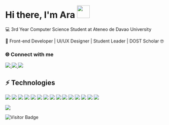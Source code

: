 <h1 align="left">Hi there, I'm Ara <img src="https://raw.githubusercontent.com/aemmadi/aemmadi/master/wave.gif" width="40"></h1>
<p align="left">💻 3rd Year Computer Science Student at Ateneo de Davao University</p>
<p align="left">🎨 Front-end Developer | UI/UX Designer | Student Leader | DOST Scholar 🤓</p>

<h3 align="left"><b>🌐 Connect with me</b></h3>
<p align="left">
  <a href="https://www.linkedin.com/in/agmmejorada">
    <img src="https://img.shields.io/badge/LinkedIn-0077B5?style=flat&logo=linkedin&logoColor=white" />
  </a>
  <a href="mailto:arabella.mejorada@gmail.com">
    <img src="https://img.shields.io/badge/Gmail-D14836?style=flat&logo=gmail&logoColor=white" />
  </a>
  <a href="https://www.behance.net/agmejorada">
    <img src="https://img.shields.io/badge/Behance-1769FF?style=flat&logo=behance&logoColor=white" />
  </a>
</p>


## ⚡ Technologies

<p align="left">
  <img src="https://img.shields.io/badge/JavaScript-F7DF1E?style=flat&logo=javascript&logoColor=black" />
  <img src="https://img.shields.io/badge/Node.js-339933?style=flat&logo=node.js&logoColor=white" />
  <img src="https://img.shields.io/badge/Python-3776AB?style=flat&logo=python&logoColor=white" />
  <img src="https://img.shields.io/badge/React-20232A?style=flat&logo=react&logoColor=61DAFB" />
  <img src="https://img.shields.io/badge/HTML5-E34F26?style=flat&logo=html5&logoColor=white" />
  <img src="https://img.shields.io/badge/CSS3-1572B6?style=flat&logo=css3&logoColor=white" />
  <img src="https://img.shields.io/badge/TypeScript-007ACC?style=flat&logo=typescript&logoColor=white" />
  <img src="https://img.shields.io/badge/PostgreSQL-4169E1?style=flat&logo=postgresql&logoColor=white" />
  <img src="https://img.shields.io/badge/Git-F05032?style=flat&logo=git&logoColor=white" />
  <img src="https://img.shields.io/badge/GitHub-181717?style=flat&logo=github&logoColor=white" />
  <img src="https://img.shields.io/badge/Pandas-150458?style=flat&logo=pandas&logoColor=white" />
  <img src="https://img.shields.io/badge/NumPy-013243?style=flat&logo=numpy&logoColor=white" />
  <img src="https://img.shields.io/badge/Google_Colab-F9AB00?style=flat&logo=google-colab&logoColor=black" />
  <img src="https://img.shields.io/badge/Figma-F24E1E?style=flat&logo=figma&logoColor=white" />
  <img src="https://img.shields.io/badge/Next.js-000000?style=flat&logo=next.js&logoColor=white" />
</p>


<p align="left">
  <img src="https://nirzak-streak-stats.vercel.app?user=arabellamejorada&theme=omni&border_radius=5&hide_longest_streak=true" />
</p>

<p align="left">
  <img src="https://visitor-badge.laobi.icu/badge?page_id=agmmejorada.agmmejorada" alt="Visitor Badge" />
</p>

